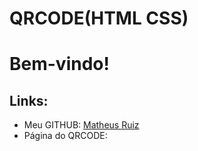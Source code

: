 # QRCODE(HTML CSS)
 <h1> Bem-vindo! </h1>
 <h2>Links: </h2>
 <ul>
    <li>Meu GITHUB: <a href="https://github.com/MatheusFelipeRuiz" target="_blank">Matheus Ruiz </a></li>
    <li>Página do QRCODE: <a href='https://matheusfeliperuiz.github.io/QRCODE-HTML-CSS-/qrcode.html' target='_blank'></li>
 </ul>
